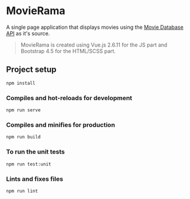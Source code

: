 # MovieRama
A single page application that displays movies using the [Movie Database API](https://developers.themoviedb.org/3) as it's source.

> MovieRama is created using Vue.js 2.6.11 for the JS part and Bootstrap 4.5 for the HTML/SCSS part.

## Project setup
```
npm install
```

### Compiles and hot-reloads for development
```
npm run serve
```

### Compiles and minifies for production
```
npm run build
```

### To run the unit tests
```
npm run test:unit
```

### Lints and fixes files
```
npm run lint
```
